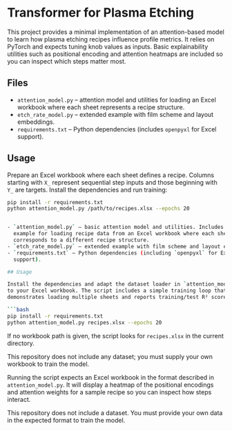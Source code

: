# Transformer for Plasma Etching

This project provides a minimal implementation of an attention-based model to learn how plasma etching recipes influence profile metrics. It relies on PyTorch and expects tuning knob values as inputs. Basic explainability utilities such as positional encoding and attention heatmaps are included so you can inspect which steps matter most.

## Files

- `attention_model.py` – attention model and utilities for loading an Excel workbook where each sheet represents a recipe structure.
- `etch_rate_model.py` – extended example with film scheme and layout embeddings.
- `requirements.txt` – Python dependencies (includes `openpyxl` for Excel support).

## Usage

Prepare an Excel workbook where each sheet defines a recipe. Columns starting with `X_` represent sequential step inputs and those beginning with `Y_` are targets. Install the dependencies and run training:

```bash
pip install -r requirements.txt
python attention_model.py /path/to/recipes.xlsx --epochs 20


- `attention_model.py` – basic attention model and utilities. Includes an
  example for loading recipe data from an Excel workbook where each sheet
  corresponds to a different recipe structure.
- `etch_rate_model.py` – extended example with film scheme and layout embeddings.
- `requirements.txt` – Python dependencies (including `openpyxl` for Excel
  support).

## Usage

Install the dependencies and adapt the dataset loader in `attention_model.py`
to your Excel workbook. The script includes a simple training loop that
demonstrates loading multiple sheets and reports training/test R² scores.

```bash
pip install -r requirements.txt
python attention_model.py recipes.xlsx --epochs 20
```

If no workbook path is given, the script looks for `recipes.xlsx` in the current directory.

This repository does not include any dataset; you must supply your own workbook to train the model.


Running the script expects an Excel workbook in the format described in
`attention_model.py`. It will display a heatmap of the positional encodings and
attention weights for a sample recipe so you can inspect how steps interact.


This repository does not include a dataset. You must provide your own
data in the expected format to train the model.

